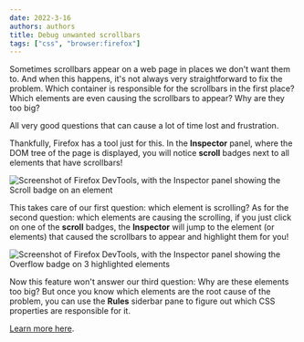 ```yaml
---
date: 2022-3-16
authors: authors
title: Debug unwanted scrollbars
tags: ["css", "browser:firefox"]
---
```

Sometimes scrollbars appear on a web page in places we don't want them to. And when this happens, it's not always very straightforward to fix the problem. Which container is responsible for the scrollbars in the first place? Which elements are even causing the scrollbars to appear? Why are they too big?

All very good questions that can cause a lot of time lost and frustration.

Thankfully, Firefox has a tool just for this. In the **Inspector** panel, where the DOM tree of the page is displayed, you will notice **scroll** badges next to all elements that have scrollbars!

![Screenshot of Firefox DevTools, with the Inspector panel showing the Scroll badge on an element](/assets/img/debug-unwanted-scrollbars-1.png)

This takes care of our first question: which element is scrolling? As for the second question: which elements are causing the scrolling, if you just click on one of the **scroll** badges, the **Inspector** will jump to the element (or elements) that caused the scrollbars to appear and highlight them for you!

![Screenshot of Firefox DevTools, with the Inspector panel showing the Overflow badge on 3 highlighted elements](/assets/img/debug-unwanted-scrollbars-2.png)

Now this feature won't answer our third question: Why are these elements too big? But once you know which elements are the root cause of the problem, you can use the **Rules** siderbar pane to figure out which CSS properties are responsible for it.

[Learn more here](https://developer.mozilla.org/docs/Tools/Page_Inspector/How_to/Debug_Scrollable_Overflow).
